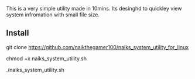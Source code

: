 This is a very simple utility made in 10mins. Its desinghd to quickley view system infromation with small file size.


Install
--------

git clone https://github.com/naikthegamer100/naiks_system_utility_for_linux

chmod +x naiks_system_utility.sh

./naiks_system_utility.sh
